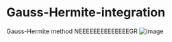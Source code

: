 # Gauss-Hermite-integration
Gauss-Hermite method 
NEEEEEEEEEEEEEEGR
![image](https://user-images.githubusercontent.com/53700018/168439608-ef0d257b-48fc-4e48-9298-2f79500f2327.png)
